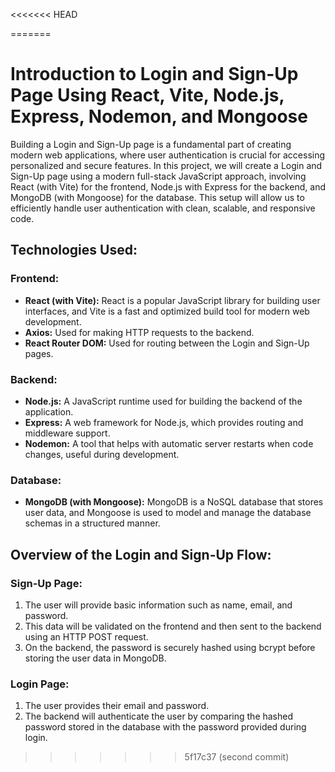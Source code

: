 <<<<<<< HEAD

=======
# Introduction to Login and Sign-Up Page Using React, Vite, Node.js, Express, Nodemon, and Mongoose

Building a Login and Sign-Up page is a fundamental part of creating modern web applications, where user authentication is crucial for accessing personalized and secure features. In this project, we will create a Login and Sign-Up page using a modern full-stack JavaScript approach, involving React (with Vite) for the frontend, Node.js with Express for the backend, and MongoDB (with Mongoose) for the database. This setup will allow us to efficiently handle user authentication with clean, scalable, and responsive code.

## Technologies Used:

### Frontend:
- **React (with Vite):** React is a popular JavaScript library for building user interfaces, and Vite is a fast and optimized build tool for modern web development.
- **Axios:** Used for making HTTP requests to the backend.
- **React Router DOM:** Used for routing between the Login and Sign-Up pages.

### Backend:
- **Node.js:** A JavaScript runtime used for building the backend of the application.
- **Express:** A web framework for Node.js, which provides routing and middleware support.
- **Nodemon:** A tool that helps with automatic server restarts when code changes, useful during development.

### Database:
- **MongoDB (with Mongoose):** MongoDB is a NoSQL database that stores user data, and Mongoose is used to model and manage the database schemas in a structured manner.

## Overview of the Login and Sign-Up Flow:

### Sign-Up Page:
1. The user will provide basic information such as name, email, and password.
2. This data will be validated on the frontend and then sent to the backend using an HTTP POST request.
3. On the backend, the password is securely hashed using bcrypt before storing the user data in MongoDB.

### Login Page:
1. The user provides their email and password.
2. The backend will authenticate the user by comparing the hashed password stored in the database with the password provided during login.
>>>>>>> 5f17c37 (second commit)
